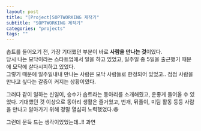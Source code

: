 ```yaml
---
layout: post
title: "[Project]SOPTWORKING 제작기"
subtitle: "SOPTWORKING 제작기"
categories: "projects"
tags: ""
---
```


솝트를 들어오기 전, 가장 기대했던 부분이 바로 **사람을 만나는 것**이였다.  
당시 나는 모닥이라는 스타트업에서 일을 하고 있었고, 일주일 중 5일을 출근했기 때문에 모닥에 살다시피하고 있었다.  
그렇기 때문에 일주일내내 만나는 사람은 모닥 사람들로 한정되어 있었고.. 점점 사람을 만나고 싶다는 갈증이 커지는 상황이였다.

그러다 같이 일하는 신일이, 승수가 솝트라는 동아리를 소개해줬고, 운좋게 들어올 수 있었다. 기대했던 것 이상으로 동아리 생활은 즐거웠고, 번개, 뒤풀이, 미팀 활동 등등 사람을 만나고 알아가기 위해 정말 열심히 노력했었다.😆

그런데 문득 드는 생각이있었는데..!! 과연
